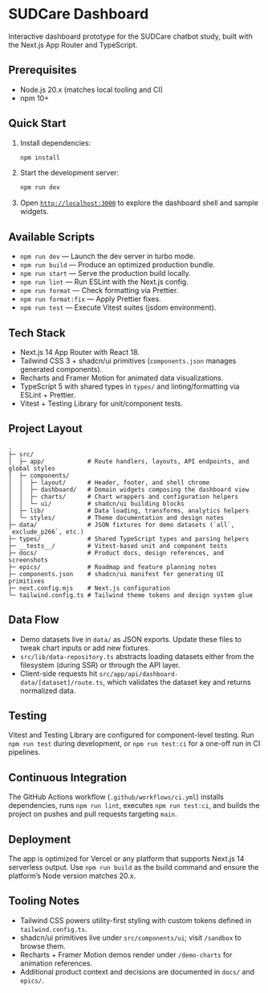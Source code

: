 # SUDCare Dashboard

Interactive dashboard prototype for the SUDCare chatbot study, built with the Next.js App Router and TypeScript.

## Prerequisites

- Node.js 20.x (matches local tooling and CI)
- npm 10+

## Quick Start

1. Install dependencies:
   ```bash
   npm install
   ```
2. Start the development server:
   ```bash
   npm run dev
   ```
3. Open [`http://localhost:3000`](http://localhost:3000) to explore the dashboard shell and sample widgets.

## Available Scripts

- `npm run dev` — Launch the dev server in turbo mode.
- `npm run build` — Produce an optimized production bundle.
- `npm run start` — Serve the production build locally.
- `npm run lint` — Run ESLint with the Next.js config.
- `npm run format` — Check formatting via Prettier.
- `npm run format:fix` — Apply Prettier fixes.
- `npm run test` — Execute Vitest suites (jsdom environment).

## Tech Stack

- Next.js 14 App Router with React 18.
- Tailwind CSS 3 + shadcn/ui primitives (`components.json` manages generated components).
- Recharts and Framer Motion for animated data visualizations.
- TypeScript 5 with shared types in `types/` and linting/formatting via ESLint + Prettier.
- Vitest + Testing Library for unit/component tests.

## Project Layout

```
.
├─ src/
│  ├─ app/            # Route handlers, layouts, API endpoints, and global styles
│  ├─ components/
│  │  ├─ layout/      # Header, footer, and shell chrome
│  │  ├─ dashboard/   # Domain widgets composing the dashboard view
│  │  ├─ charts/      # Chart wrappers and configuration helpers
│  │  └─ ui/          # shadcn/ui building blocks
│  ├─ lib/            # Data loading, transforms, analytics helpers
│  └─ styles/         # Theme documentation and design notes
├─ data/              # JSON fixtures for demo datasets (`all`, `exclude_p266`, etc.)
├─ types/             # Shared TypeScript types and parsing helpers
├─ __tests__/         # Vitest-based unit and component tests
├─ docs/              # Product docs, design references, and screenshots
├─ epics/             # Roadmap and feature planning notes
├─ components.json    # shadcn/ui manifest for generating UI primitives
├─ next.config.mjs    # Next.js configuration
└─ tailwind.config.ts # Tailwind theme tokens and design system glue
```

## Data Flow

- Demo datasets live in `data/` as JSON exports. Update these files to tweak chart inputs or add new fixtures.
- `src/lib/data-repository.ts` abstracts loading datasets either from the filesystem (during SSR) or through the API layer.
- Client-side requests hit `src/app/api/dashboard-data/[dataset]/route.ts`, which validates the dataset key and returns normalized data.

## Testing

Vitest and Testing Library are configured for component-level testing. Run `npm run test` during development, or `npm run test:ci` for a one-off run in CI pipelines.

## Continuous Integration

The GitHub Actions workflow (`.github/workflows/ci.yml`) installs dependencies, runs `npm run lint`, executes `npm run test:ci`, and builds the project on pushes and pull requests targeting `main`.

## Deployment

The app is optimized for Vercel or any platform that supports Next.js 14 serverless output. Use `npm run build` as the build command and ensure the platform’s Node version matches 20.x.

## Tooling Notes

- Tailwind CSS powers utility-first styling with custom tokens defined in `tailwind.config.ts`.
- shadcn/ui primitives live under `src/components/ui`; visit `/sandbox` to browse them.
- Recharts + Framer Motion demos render under `/demo-charts` for animation references.
- Additional product context and decisions are documented in `docs/` and `epics/`.
